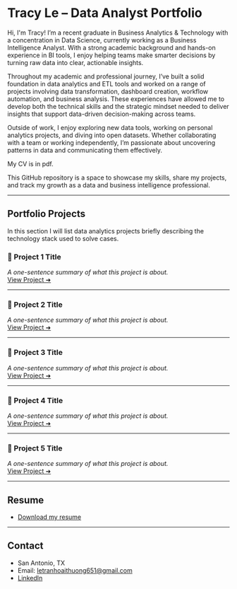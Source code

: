 # Tracy Le – Data Analyst Portfolio

Hi, I'm Tracy! I’m a recent graduate in Business Analytics & Technology with a concentration in Data Science, currently working as a Business Intelligence Analyst. With a strong academic background and hands-on experience in BI tools, I enjoy helping teams make smarter decisions by turning raw data into clear, actionable insights.

Throughout my academic and professional journey, I’ve built a solid foundation in data analytics and ETL tools and worked on a range of projects involving data transformation, dashboard creation, workflow automation, and business analysis. These experiences have allowed me to develop both the technical skills and the strategic mindset needed to deliver insights that support data-driven decision-making across teams.

Outside of work, I enjoy exploring new data tools, working on personal analytics projects, and diving into open datasets. Whether collaborating with a team or working independently, I’m passionate about uncovering patterns in data and communicating them effectively.

My CV is in pdf.

This GitHub repository is a space to showcase my skills, share my projects, and track my growth as a data and business intelligence professional.

---

## Portfolio Projects
In this section I will list data analytics projects briefly describing the technology stack used to solve cases.

### 📁 Project 1 Title
*A one-sentence summary of what this project is about.*  
[View Project ➜](./project-1-folder)

---

### 📁 Project 2 Title  
*A one-sentence summary of what this project is about.*  
[View Project ➜](./project-2-folder)

---

### 📁 Project 3 Title  
*A one-sentence summary of what this project is about.*  
[View Project ➜](./project-3-folder)

---

### 📁 Project 4 Title  
*A one-sentence summary of what this project is about.*  
[View Project ➜](./project-4-folder)

---

### 📁 Project 5 Title  
*A one-sentence summary of what this project is about.*  
[View Project ➜](./project-5-folder)

---

## Resume

- [Download my resume](./Thuong_Le_Resume.pdf)

---

## Contact

- San Antonio, TX  
- Email: letranhoaithuong651@gmail.com  
- [LinkedIn](https://www.linkedin.com/in/thuongtranhoaile)


